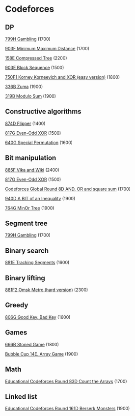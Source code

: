# Codeforces



## DP

[799H Gambling](is.gd/3OU1N8) (1700)

[903F Minimum Maximum Distance](https://codeforces.com/contest/1881/problem/F) (1700)

[158E Compressed Tree](https://codeforces.com/contest/1901/problem/E) (2200)

[903E Block Sequence](https://codeforces.com/contest/1881/problem/E) (1500)

[750F1 Korney Korneevich and XOR (easy version)](https://codeforces.com/problemset/problem/1582/F1) (1800)

[336B Zuma](https://codeforces.com/problemset/problem/607/B) (1900)

[319B Modulo Sum](https://codeforces.com/problemset/problem/577/B) (1900)



## Constructive algorithms

[874D Flipper](https://codeforces.com/contest/1833/problem/D) (1400)

[817G Even-Odd XOR](https://codeforces.com/contest/1722/problem/G) (1500)

[640G Special Permutation](https://codeforces.com/contest/1352/problem/G) (1600)



## Bit manipulation

[885F Vika and Wiki](https://codeforces.com/contest/1848/problem/F) (2400)

[817G Even-Odd XOR](https://codeforces.com/contest/1722/problem/G) (1500)

[Codeforces Global Round 8D AND, OR and square sum](https://codeforces.com/contest/1368) (1700)

[940D A BIT of an Inequality](https://codeforces.com/problemset/problem/1957/D) (1900)

[764G MinOr Tree](https://codeforces.com/problemset/problem/1624/G) (1900)



## Segment tree

[799H Gambling](is.gd/3OU1N8) (1700)



## Binary search

[881E Tracking Segments](https://codeforces.com/contest/1843/problem/E) (1600)



## Binary lifting

[881F2 Omsk Metro (hard version)](https://codeforces.com/contest/1843/problem/F2) (2300)



## Greedy

[806G Good Key, Bad Key](https://codeforces.com/contest/1703/problem/G) (1600)



## Games

[666B Stoned Game](https://codeforces.com/problemset/problem/1396/B) (1800)

[Bubble Cup 14E. Array Game](https://codeforces.com/contest/1600) (1900)



## Math

[Educational Codeforces Round 83D Count the Arrays](https://codeforces.com/contest/1312) (1700)



## Linked list

[Educational Codeforces Round 161D Berserk Monsters](https://codeforces.com/contest/1922/problem/D) (1900)
